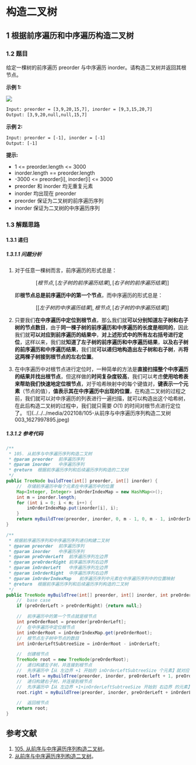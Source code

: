 # 构造二叉树

## 1 根据前序遍历和中序遍历构造二叉树

### 1.2 题目

给定一棵树的前序遍历 preorder 与中序遍历  inorder。请构造二叉树并返回其根节点。

**示例 1:**

![](../../../media/202108/2021-08-03_2119220.5945844554796387.png)

```txt
Input: preorder = [3,9,20,15,7], inorder = [9,3,15,20,7]
Output: [3,9,20,null,null,15,7]
```

**示例 2:**

```txt
Input: preorder = [-1], inorder = [-1]
Output: [-1]
```

**提示:**

* 1 <= preorder.length <= 3000
* inorder.length == preorder.length
* -3000 <= preorder[i], inorder[i] <= 3000
* preorder 和 inorder 均无重复元素
* inorder 均出现在 preorder
* preorder 保证为二叉树的前序遍历序列
* inorder 保证为二叉树的中序遍历序列

### 1.3 解题思路

#### 1.3.1 递归

##### 1.3.1.1 问题分析

1. 对于任意一棵树而言，前序遍历的形式总是：

   $$
   [根节点, [左子树的前序遍历结果],[右子树的前序遍历结果]]
   $$

   即**根节点总是前序遍历中的第一个节点**，而中序遍历的形式总是：

   $$
   [[左子树的中序遍历结果], 根节点, [右子树的中序遍历结果]]
   $$
2. 只要我们**在中序遍历中定位到根节点**，那么我们就**可以分别知道左子树和右子树的节点数目**，由于**同一棵子树的前序遍历和中序遍历的长度是相同的**，因此我们就**可以对应到前序遍历的结果中**，**对上述形式中的所有左右括号进行定位**，这样以来，我们就**知道了左子树的前序遍历和中序遍历结果**，**以及右子树的前序遍历和中序遍历结果**，我们就**可以递归地构造出左子树和右子树**，再**将这两棵子树接到根节点的左右位置**。
3. 在中序遍历中对根节点进行定位时，一种简单的方法是**直接扫描整个中序遍历的结果并找出根节点**，但这样做的**时间复杂度较高**，我们可以考虑**使用哈希表来帮助我们快速地定位根节点**，对于哈希映射中的每个键值对，**键表示一个元素**（节点的值），**值表示其在中序遍历中出现的位置**，在构造二叉树的过程之前，我们就可以对中序遍历的列表进行一遍扫描，就可以构造出这个哈希树，在此后构造二叉树的过程中，我们就只需要 $O(1)$ 的时间对根节点进行定位了。
   ![](../../../media/202108/105-从前序与中序遍历序列构造二叉树 003_1627997895.jpeg)

##### 1.3.1.2 参考代码

```java
/**
 * 105. 从前序与中序遍历序列构造二叉树
 * @param preorder  前序遍历序列
 * @param inorder   中序遍历序列
 * @return  根据前序遍历序列和后续遍历序列构造的二叉树
 */
public TreeNode buildTree(int[] preorder, int[] inorder) {
    //  存储前序遍历中每个元素在中序遍历中的位置
    Map<Integer, Integer> inOrderIndexMap = new HashMap<>();
    int m = inorder.length;
    for (int i = 0; i < m; i++) {
        inOrderIndexMap.put(inorder[i], i);
    }
    return myBuildTree(preorder, inorder, 0, m - 1, 0, m - 1, inOrderIndexMap);
}

/**
 * 根据前序遍历序列和中序遍历序列递归构建二叉树
 * @param preorder  前序遍历序列
 * @param inorder   中序遍历序列
 * @param preOrderLeft  前序遍历序列左边界
 * @param preOrderRight 前序遍历序列右边界
 * @param inOrderLeft   中序遍历序列左边界
 * @param inOrderRight  中序遍历序列右边界
 * @param inOrderIndexMap   前序遍历序列中元素在中序遍历序列中的位置映射
 * @return  根据前序遍历序列和后续遍历序列构造的二叉树
 */
public TreeNode myBuildTree(int[] preorder, int[] inorder, int preOrderLeft, int preOrderRight, int inOrderLeft, int inOrderRight, Map<Integer, Integer> inOrderIndexMap) {
    //  base case
    if (preOrderLeft > preOrderRight) {return null;}

    //  前序遍历中的第一个节点就是根节点
    int preOrderRoot = preorder[preOrderLeft];
    //  在中序遍历中定位根节点
    int inOrderRoot = inOrderIndexMap.get(preOrderRoot);
    //  根节点左子树中节点的数目
    int inOrderLeftSubtreeSize = inOrderRoot - inOrderLeft;

    //  创建根节点
    TreeNode root = new TreeNode(preOrderRoot);
    //  递归构建左子树，并连接到根节点
    //  先序遍历中【从 左边界 +1 开始的 inOrderLeftSubtreeSize 个元素】就对应了中序遍历中【从 左边界 开始到 根节点定位-1 的元素】
    root.left = myBuildTree(preorder, inorder, preOrderLeft + 1, preOrderLeft + inOrderLeftSubtreeSize, inOrderLeft, inOrderRoot - 1, inOrderIndexMap);
    //  递归构建右子树，并连接到根节点
    //  先序遍历中【从 左边界 +1+inOrderLeftSubtreeSize 开始到 右边界 的元素】就对应了中序遍历中【从 根节点定位 +1 开始到 右边界 的元素】
    root.right = myBuildTree(preorder, inorder, preOrderLeft + inOrderLeftSubtreeSize + 1, preOrderRight, inOrderRoot + 1, inOrderRight, inOrderIndexMap);

    //  返回根节点
    return root;
}
```

## 参考文献

1. [105. 从前序与中序遍历序列构造二叉树](https://leetcode-cn.com/problems/construct-binary-tree-from-preorder-and-inorder-traversal)。
2. [从前序与中序遍历序列构造二叉树](https://leetcode-cn.com/problems/construct-binary-tree-from-preorder-and-inorder-traversal/solution/cong-qian-xu-yu-zhong-xu-bian-li-xu-lie-gou-zao-9)。
